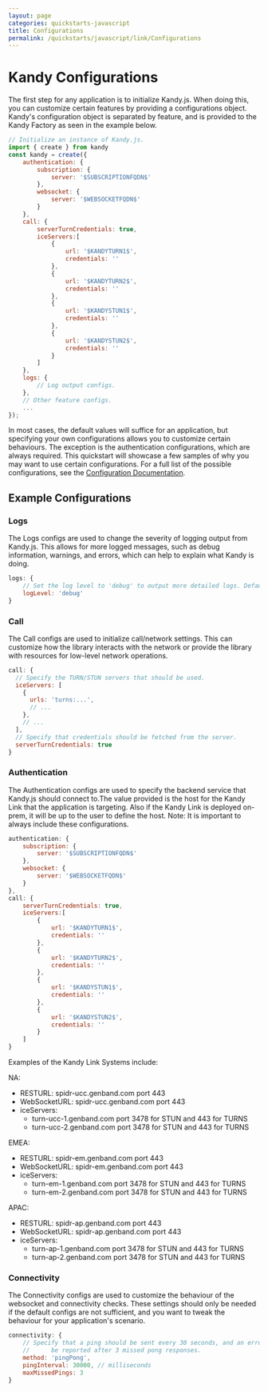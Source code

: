 ```yaml
---
layout: page
categories: quickstarts-javascript
title: Configurations
permalink: /quickstarts/javascript/link/Configurations
---
```


# Kandy Configurations

The first step for any application is to initialize Kandy.js. When doing this, you can customize certain features by providing a configurations object. Kandy's configuration object is separated by feature, and is provided to the Kandy Factory as seen in the example below.

``` javascript
// Initialize an instance of Kandy.js.
import { create } from kandy
const kandy = create({
    authentication: {
        subscription: {
            server: '$SUBSCRIPTIONFQDN$'
        },
        websocket: {
            server: '$WEBSOCKETFQDN$'
        }
    },
    call: {
        serverTurnCredentials: true,
        iceServers:[
            {
                url: '$KANDYTURN1$',
                credentials: ''
            },
            {
                url: '$KANDYTURN2$',
                credentials: ''
            },
            {
                url: '$KANDYSTUN1$',
                credentials: ''
            },
            {
                url: '$KANDYSTUN2$',
                credentials: ''
            }
        ]  
    },
    logs: {
        // Log output configs.
    },
    // Other feature configs.
    ...
});
```

In most cases, the default values will suffice for an application, but specifying your own configurations allows you to customize certain behaviours. The exception is the authentication configurations, which are always required. This quickstart will showcase a few samples of why you may want to use certain configurations. For a full list of the possible configurations, see the [Configuration Documentation](../../references/newLink#configurations).

## Example Configurations

### Logs

The Logs configs are used to change the severity of logging output from Kandy.js. This allows for more logged messages, such as debug information, warnings, and errors, which can help to explain what Kandy is doing.

```javascript
logs: {
    // Set the log level to 'debug' to output more detailed logs. Default is 'warn'.
    logLevel: 'debug'
}
```

### Call

The Call configs are used to initialize call/network settings. This can customize how the library interacts with the network or provide the library with resources for low-level network operations.

```javascript
call: {
  // Specify the TURN/STUN servers that should be used.
  iceServers: [
    {
      urls: 'turns:...',
      // ...
    },
    // ...
  ],
  // Specify that credentials should be fetched from the server.
  serverTurnCredentials: true
}
```

### Authentication

The Authentication configs are used to specify the backend service that Kandy.js should connect to.The value provided is the host for the Kandy Link that the application is targeting.
Also if the Kandy Link is deployed on-prem, it will be up to the user to define the host.
Note: It is important to always include these configurations.

```javascript
authentication: {
    subscription: {
        server: '$SUBSCRIPTIONFQDN$'
    },
    websocket: {
        server: '$WEBSOCKETFQDN$'
    }
},
call: {
    serverTurnCredentials: true,
    iceServers:[
        {
            url: '$KANDYTURN1$',
            credentials: ''
        },
        {
            url: '$KANDYTURN2$',
            credentials: ''
        },
        {
            url: '$KANDYSTUN1$',
            credentials: ''
        },
        {
            url: '$KANDYSTUN2$',
            credentials: ''
        }
    ]  
}
```
Examples of the Kandy Link Systems include:

NA:
* RESTURL: spidr-ucc.genband.com port 443
* WebSocketURL: spidr-ucc.genband.com port 443
* iceServers:
    * turn-ucc-1.genband.com port 3478 for STUN and 443 for TURNS
    * turn-ucc-2.genband.com port 3478 for STUN and 443 for TURNS

EMEA:
* RESTURL: spidr-em.genband.com port 443
* WebSocketURL: spidr-em.genband.com port 443
* iceServers:
    * turn-em-1.genband.com port 3478 for STUN and 443 for TURNS
    * turn-em-2.genband.com port 3478 for STUN and 443 for TURNS

APAC:
* RESTURL: spidr-ap.genband.com port 443
* WebSocketURL: spidr-ap.genband.com port 443
* iceServers:
    * turn-ap-1.genband.com port 3478 for STUN and 443 for TURNS
    * turn-ap-2.genband.com port 3478 for STUN and 443 for TURNS

### Connectivity

The Connectivity configs are used to customize the behaviour of the websocket and connectivity checks. These settings should only be needed if the default configs are not sufficient, and you want to tweak the behaviour for your application's scenario.

```javascript
connectivity: {
    // Specify that a ping should be sent every 30 seconds, and an error should
    //      be reported after 3 missed pong responses.
    method: 'pingPong',
    pingInterval: 30000, // milliseconds
    maxMissedPings: 3
}
```

